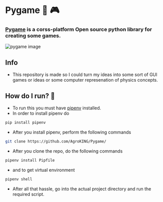 # Pygame 🐍 🎮
### [Pygame](https://www.pygame.org/) is a corss-platform Open source python library for creating some games. 
![pygame image](https://cutt.ly/yWm5Z5k)

## Info
- This repository is made so I could turn my ideas into some sort of GUI games or ideas or some computer represenation of physics concepts.

## How do I run? 🤔
- To run this you must have [pipenv](https://pypi.org/project/pipenv/) installed.
- In order to install pipenv do
```bash
pip install pipenv
```

- After you install pipenv, perform the following commands
```bash
git clone https://github.com/AgroKING/Pygame/
```
- After you clone the repo, do the following commands
```bash
pipenv install Pipfile
```
- and to get virtual environment
```bash
pipenv shell
```

- After all that hassle, go into the actual project directory and run the required script.
